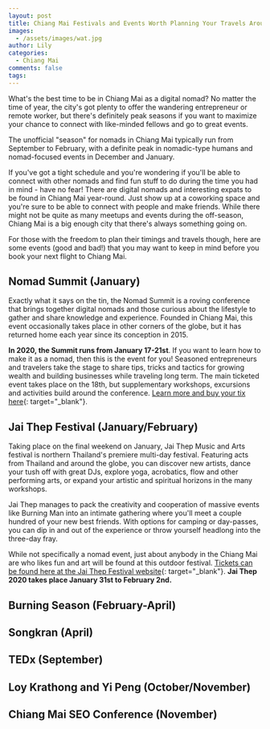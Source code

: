 ```yaml
---
layout: post
title: Chiang Mai Festivals and Events Worth Planning Your Travels Around
images:
  - /assets/images/wat.jpg
author: Lily
categories:
  - Chiang Mai
comments: false
tags:
---
```


What's the best time to be in Chiang Mai as a digital nomad? No matter the time of year, the city's got plenty to offer the wandering entrepreneur or remote worker, but there's definitely peak seasons if you want to maximize your chance to connect with like-minded fellows and go to great events.

The unofficial "season" for nomads in Chiang Mai typically run from September to February, with a definite peak in nomadic-type humans and nomad-focused events in December and January.

If you've got a tight schedule and you're wondering if you'll be able to connect with other nomads and find fun stuff to do during the time you had in mind - have no fear\! There are digital nomads and interesting expats to be found in Chiang Mai year-round. Just show up at a coworking space and you're sure to be able to connect with people and make friends. While there might not be quite as many meetups and events during the off-season, Chiang Mai is a big enough city that there's always something going on.

For those with the freedom to plan their timings and travels though, here are some events (good and bad\!) that you may want to keep in mind before you book your next flight to Chiang Mai.

## Nomad Summit (January)

Exactly what it says on the tin, the Nomad Summit is a roving conference that brings together digital nomads and those curious about the lifestyle to gather and share knowledge and experience. Founded in Chiang Mai, this event occasionally takes place in other corners of the globe, but it has returned home each year since its conception in 2015.

**In 2020, the Summit runs from January 17-21st**. If you want to learn how to make it as a nomad, then this is the event for you\! Seasoned entrepreneurs and travelers take the stage to share tips, tricks and tactics for growing wealth and building businesses while traveling long term. The main ticketed event takes place on the 18th, but supplementary workshops, excursions and activities build around the conference. [Learn more and buy your tix here](https://www.tickettailor.com/events/nomadsummit/291025){: target="_blank"}.

## Jai Thep Festival (January/February)

Taking place on the final weekend on January, Jai Thep Music and Arts festival is northern Thailand's premiere multi-day festival. Featuring acts from Thailand and around the globe, you can discover new artists, dance your tush off with great DJs, explore yoga, acrobatics, flow and other performing arts, or expand your artistic and spiritual horizons in the many workshops.

Jai Thep manages to pack the creativity and cooperation of massive events like Burning Man into an intimate gathering where you'll meet a couple hundred of your new best friends. With options for camping or day-passes, you can dip in and out of the experience or throw yourself headlong into the three-day fray.

While not specifically a nomad event, just about anybody in the Chiang Mai are who likes fun and art will be found at this outdoor festival. [Tickets can be found here at the Jai Thep Festival website](https://jaithepfestival.com/){: target="_blank"}. **Jai Thep 2020 takes place January 31st to February 2nd.**

## Burning Season (February-April)

## Songkran (April)

## TEDx (September)

## Loy Krathong and Yi Peng (October/November)

## Chiang Mai SEO Conference (November)
